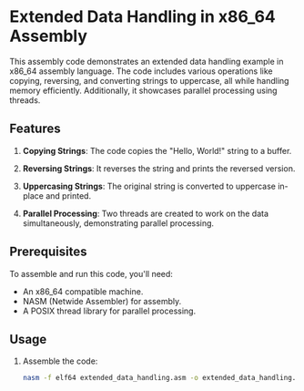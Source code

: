 # Extended Data Handling in x86_64 Assembly

This assembly code demonstrates an extended data handling example in x86_64 assembly language. 
The code includes various operations like copying, reversing, and converting strings to uppercase, all while handling memory efficiently. 
Additionally, it showcases parallel processing using threads.

## Features

1. **Copying Strings**: The code copies the "Hello, World!" string to a buffer.

2. **Reversing Strings**: It reverses the string and prints the reversed version.

3. **Uppercasing Strings**: The original string is converted to uppercase in-place and printed.

4. **Parallel Processing**: Two threads are created to work on the data simultaneously, demonstrating parallel processing.

## Prerequisites

To assemble and run this code, you'll need:

- An x86_64 compatible machine.
- NASM (Netwide Assembler) for assembly.
- A POSIX thread library for parallel processing.

## Usage

1. Assemble the code:

   ```bash
   nasm -f elf64 extended_data_handling.asm -o extended_data_handling.o
